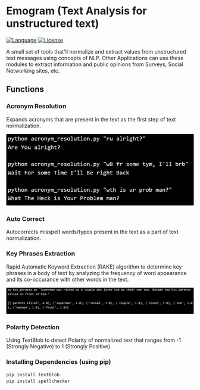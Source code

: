 Emogram (Text Analysis for unstructured text)
============
[![Language](https://img.shields.io/badge/language-python-blue.svg?style=flat
)](https://www.python.org)
[![License](https://img.shields.io/badge/license-MIT-green.svg)](https://github.com/axenhammer/Emogram/blob/master/LICENSE)


A small set of tools that'll normalize and extract values from unstructured text messages using concepts of NLP. Other Applications can use these modules to extract information and public opinions from Surveys, Social Networking sites, etc.

## Functions
### Acronym Resolution
Expands acronyms that are present in the text as the first step of text normalization.

![Output](https://raw.githubusercontent.com/axenhammer/Emogram/master/docs/acronym_res.PNG)


### Auto Correct
Autocorrects misspelt words/typos present in the text as a part of text normalization.


### Key Phrases Extraction
Rapid Automatic Keyword Extraction (RAKE) algorithm to determine key phrases in a body of text by analyzing the frequency of word appearance and its co-occurance with other words in the text.

![Output](https://raw.githubusercontent.com/axenhammer/Emogram/master/docs/keyword_extract.PNG)


### Polarity Detection
Using TextBlob to detect Polarity of normalized text that ranges from -1 (Strongly Negative) to 1 (Strongly Positive).

### Installing Dependencies (using pip)
```bash
pip install textblob
pip install spellchecker
```
